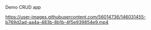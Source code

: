 Demo CRUD app


https://user-images.githubusercontent.com/56014736/146031455-b769d2ad-aa4a-483b-8b1b-4f5e939854e9.mp4


